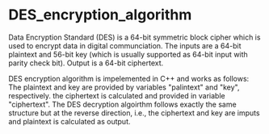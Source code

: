# DES_encryption_algorithm

Data Encryption Standard (DES) is a 64-bit symmetric block cipher which is used to encrypt data in digital communciation. The inputs are a 64-bit plaintext and 56-bit key (which is usually supported as 64-bit input with parity check bit). Output is a 64-bit ciphertext. 

DES encryption algorithm is impelemented in C++ and works as follows: The plaintext and key are provided by variables "palintext" and "key", respectively. the ciphertext is calculated and provided in variable "ciphertext". The DES decryption algoirthm follows exactly the same structure but at the reverse direction, i.e., the ciphertext and key are imputs and plaintext is calculated as output.
